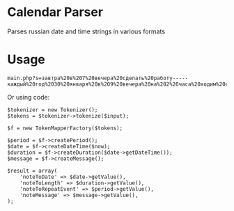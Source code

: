 Calendar Parser
===============
Parses russian date and time strings in various formats

Usage
=====
    main.php?s=завтра%20в%207%20вечера%20сделать%20работу-----каждый%20год%2030%20января%20в%209%20вечера%20на%202%20часа%20ходим%20с%20мужиками%20в%20баню

Or using code:

    $tokenizer = new Tokenizer();
   	$tokens = $tokenizer->tokenize($input);

   	$f = new TokenMapperFactory($tokens);

   	$period = $f->createPeriod();
   	$date = $f->createDateTime($now);
   	$duration = $f->createDuration($date->getDateTime());
   	$message = $f->createMessage();

   	$result = array(
   		'noteToDate' => $date->getValue(),
   		'noteToLength' => $duration->getValue(),
   		'noteToRepeatEvent' => $period->getValue(),
   		'noteMessage' => $message->getValue(),
   	);